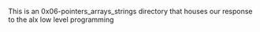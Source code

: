 This is an 0x06-pointers_arrays_strings directory that houses our response to the alx low level programming
